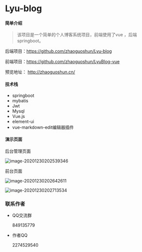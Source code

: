 # Lyu-blog
#### 简单介绍

> 该项目是一个简单的个人博客系统项目，前端使用了vue ，后端springboot。

后端项目：https://github.com/zhaoguoshun/Lyu-blog

前端项目：https://github.com/zhaoguoshun/LyuBlog-vue

预览地址： http://zhaoguoshun.cn/

#### 技术栈

- springboot
- mybatis
- Jwt
- Mysql
- Vue.js
- element-ui
- vue-markdown-edit编辑器插件

#### 演示页面

后台管理页面

![image-20201230202539346](http://shunxinblog.oss-cn-hangzhou.aliyuncs.com/2020/12/30/753b7d1fc4a54e6ea5e4752645a88fa7.png)



前台页面

![image-20201230202642611](http://shunxinblog.oss-cn-hangzhou.aliyuncs.com/2020/12/30/f758f0e4537b456cbfae8abf348560c6.png)

![image-20201230202713534](http://shunxinblog.oss-cn-hangzhou.aliyuncs.com/2020/12/30/04c313cce2d547a29633042845e3ea35.png)





### 联系作者

- QQ交流群

  849135779

  

- 作者QQ

  2274529540


